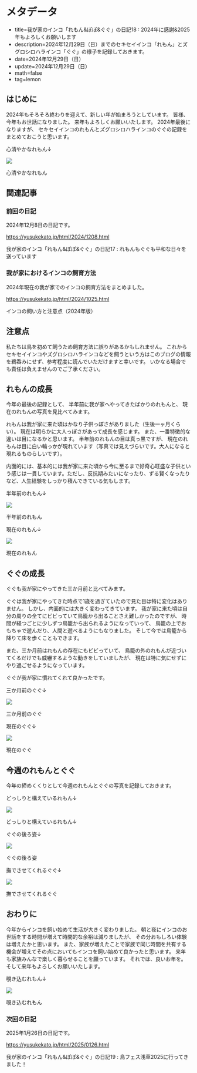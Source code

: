 # メタデータ
- title=我が家のインコ「れもん&ぽぽ&ぐぐ」の日記18 : 2024年に感謝&2025年もよろしくお願いします
- description=2024年12月29日（日）までのセキセイインコ「れもん」とズグロシロハラインコ「ぐぐ」の様子を記録しておきます。
- date=2024年12月29日（日）
- update=2024年12月29日（日）
- math=false
- tag=lemon

## はじめに

2024年もそろそろ終わりを迎えて、新しい年が始まろうとしています。
皆様、今年もお世話になりました。
来年もよろしくお願いいたします。
2024年最後になりますが、
セキセイインコのれもんとズグロシロハラインコのぐぐの記録をまとめておこうと思います。

心清やかなれもん↓

![](../../images/2024/20241229_7.jpg)

心清やかなれもん

## 関連記事

### 前回の日記

2024年12月8日の日記です。

https://yusukekato.jp/html/2024/1208.html

我が家のインコ「れもん&ぽぽ&ぐぐ」の日記17 : れもんもぐぐも平和な日々を送っています

### 我が家におけるインコの飼育方法

2024年現在の我が家でのインコの飼育方法をまとめました。

https://yusukekato.jp/html/2024/1025.html

インコの飼い方と注意点（2024年版）

## 注意点
私たちは鳥を初めて飼うため飼育方法に誤りがあるかもしれません。
これからセキセイインコやズグロシロハラインコなどを飼うという方はこのブログの情報を鵜呑みにせず、参考程度に読んでいただけますと幸いです。
いかなる場合でも責任は負えませんのでご了承ください。

## れもんの成長

今年の最後の記録として、
半年前に我が家へやってきたばかりのれもんと、
現在のれもんの写真を見比べてみます。

れもんは我が家に来た頃はかなり子供っぽさがありました（生後一ヶ月くらい）。
現在は明らかに大人っぽさがあって成長を感じます。
また、一番特徴的な違いは目になるかと思います。
半年前のれもんの目は真っ黒ですが、
現在のれもんは目に白い輪っかが現れています（写真では見えづらいです。大人になると現れるものらしいです）。

内面的には、基本的には我が家に来た頃から今に至るまで好奇心旺盛な子供という感じは一貫しています。ただし、反抗期みたいになったり、ずる賢くなったりなど、人生経験をしっかり積んできている気もします。

半年前のれもん↓

![](../../images/2024/20240630_5.jpg)

半年前のれもん

現在のれもん↓

![](../../images/2024/20241229_6.jpg)

現在のれもん

## ぐぐの成長

ぐぐも我が家にやってきた三か月前と比べてみます。

ぐぐは我が家にやってきた時点で1歳を過ぎていたので見た目は特に変化はありません。
しかし、内面的には大きく変わってきています。
我が家に来た頃は自分の周りの全てにビビっていて鳥籠から出ることさえ難しかったのですが、
時間が経つごとに少しずつ鳥籠から出られるようになっていって、
鳥籠の上でおもちゃで遊んだり、人間と遊べるようにもなりました。
そして今では鳥籠から降りて床を歩くこともできます。

また、三か月前はれもんの存在にもビビっていて、
鳥籠の外のれもんが近づいてくるだけでも威嚇するような動きをしていましたが、
現在は特に気にせずにやり過ごせるようになっています。

ぐぐが我が家に慣れてくれて良かったです。

三か月前のぐぐ↓

![](../../images/2024/20240907_13.jpg)

三か月前のぐぐ

現在のぐぐ↓

![](../../images/2024/20241229_1.jpg)

現在のぐぐ

## 今週のれもんとぐぐ

今年の締めくくりとして今週のれもんとぐぐの写真を記録しておきます。

どっしりと構えているれもん↓

![](../../images/2024/20241229_4.jpg)

どっしりと構えているれもん↓

ぐぐの後ろ姿↓

![](../../images/2024/20241229_2.jpg)

ぐぐの後ろ姿

撫でさせてくれるぐぐ↓

![](../../images/2024/20241229_5.jpg)

撫でさせてくれるぐぐ

## おわりに

今年からインコを飼い始めて生活が大きく変わりました。
朝と夜にインコのお世話をする時間が増えて時間的な余裕は減りましたが、
その分おもしろい体験は増えたかと思います。
また、家族が増えたことで家族で同じ時間を共有する機会が増えてその点においてもインコを飼い始めて良かったと思います。
来年も家族みんなで楽しく暮らせることを願っています。
それでは、良いお年を。
そして来年もよろしくお願いいたします。

覗き込むれもん↓

![](../../images/2024/20241229_3.jpg)

覗き込むれもん

### 次回の日記

2025年1月26日の日記です。

https://yusukekato.jp/html/2025/0126.html

我が家のインコ「れもん&ぽぽ&ぐぐ」の日記19 : 鳥フェス浅草2025に行ってきました！